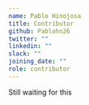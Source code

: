 ```yaml
---
name: Pablo Hinojosa
title: Contributor
github: Pablohn26
twitter: ""
linkedin: ""
slack: ""
joining_date: ""
role: contributor
---
```


Still waiting for this
